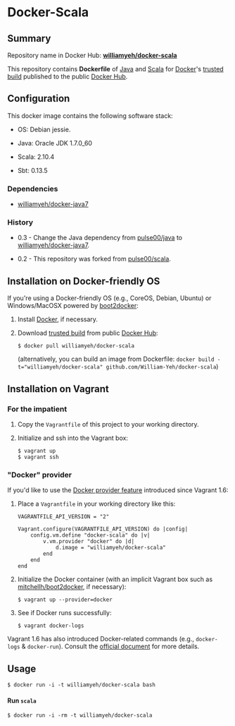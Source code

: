 Docker-Scala
============

## Summary

Repository name in Docker Hub: **[williamyeh/docker-scala](https://registry.hub.docker.com/u/williamyeh/docker-scala/)**

This repository contains **Dockerfile** of [Java](https://www.java.com/) and [Scala](http://www.scala-lang.org) for [Docker](http://www.docker.com/)'s [trusted build](https://registry.hub.docker.com/u/williamyeh/docker-scala/) published to the public [Docker Hub](https://registry.hub.docker.com/).





## Configuration

This docker image contains the following software stack:

- OS: Debian jessie.

- Java: Oracle JDK 1.7.0_60

- Scala: 2.10.4

- Sbt: 0.13.5



### Dependencies

* [williamyeh/docker-java7](https://github.com/William-Yeh/docker-java7)


### History

* 0.3 - Change the Java dependency from [pulse00/java](https://github.com/dubture-dockerfiles/java) to [williamyeh/docker-java7](https://github.com/William-Yeh/docker-java7).

* 0.2 - This repository was forked from [pulse00/scala](https://registry.hub.docker.com/u/pulse00/scala/).




## Installation on Docker-friendly OS

If you're using a Docker-friendly OS (e.g., CoreOS, Debian, Ubuntu) or Windows/MacOSX powered by [boot2docker](http://boot2docker.io/):

1. Install [Docker](http://www.docker.com/), if necessary.

2. Download [trusted build](https://registry.hub.docker.com/u/williamyeh/docker-scala/) from public [Docker Hub](https://registry.hub.docker.com/):

   ```
   $ docker pull williamyeh/docker-scala
   ```

   (alternatively, you can build an image from Dockerfile: `docker build -t="williamyeh/docker-scala" github.com/William-Yeh/docker-scala`)



## Installation on Vagrant


### For the impatient

1. Copy the `Vagrantfile` of this project to your working directory.

2. Initialize and ssh into the Vagrant box:

   ```
   $ vagrant up
   $ vagrant ssh
   ```




### "Docker" provider

If you'd like to use the [Docker provider feature](https://www.vagrantup.com/blog/feature-preview-vagrant-1-6-docker-dev-environments.html) introduced since Vagrant 1.6:

1. Place a `Vagrantfile` in your working directory like this:

   ```
   VAGRANTFILE_API_VERSION = "2"

   Vagrant.configure(VAGRANTFILE_API_VERSION) do |config|
       config.vm.define "docker-scala" do |v|
           v.vm.provider "docker" do |d|
               d.image = "williamyeh/docker-scala"
           end
       end
   end
   ```


2. Initialize the Docker container (with an implicit Vagrant box such as [mitchellh/boot2docker](https://github.com/mitchellh/boot2docker-vagrant-box), if necessary):

   ```
   $ vagrant up --provider=docker
   ``` 

3. See if Docker runs successfully:

   ```
   $ vagrant docker-logs
   ```


Vagrant 1.6 has also introduced Docker-related commands (e.g., `docker-logs` & `docker-run`). Consult the [official document](https://docs.vagrantup.com/v2/docker/commands.html) for more details.






## Usage

```
$ docker run -i -t williamyeh/docker-scala bash
```


#### Run `scala`

```
$ docker run -i -rm -t williamyeh/docker-scala
```
